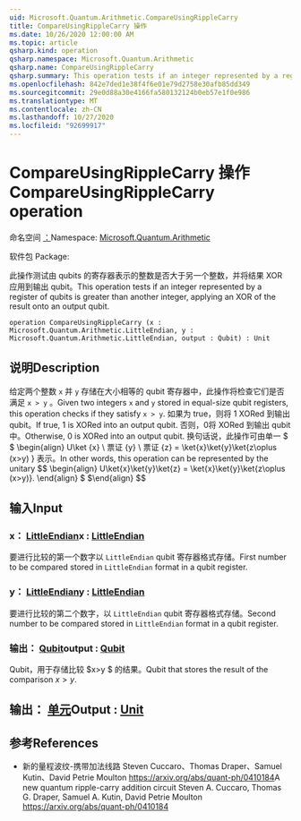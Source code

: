 ```yaml
---
uid: Microsoft.Quantum.Arithmetic.CompareUsingRippleCarry
title: CompareUsingRippleCarry 操作
ms.date: 10/26/2020 12:00:00 AM
ms.topic: article
qsharp.kind: operation
qsharp.namespace: Microsoft.Quantum.Arithmetic
qsharp.name: CompareUsingRippleCarry
qsharp.summary: This operation tests if an integer represented by a register of qubits is greater than another integer, applying an XOR of the result onto an output qubit.
ms.openlocfilehash: 842e7ded1e38f4f6e01e79d2758e30afb85dd349
ms.sourcegitcommit: 29e0d88a30e4166fa580132124b0eb57e1f0e986
ms.translationtype: MT
ms.contentlocale: zh-CN
ms.lasthandoff: 10/27/2020
ms.locfileid: "92699917"
---
```

# <a name="compareusingripplecarry-operation"></a><span data-ttu-id="fb5ca-102">CompareUsingRippleCarry 操作</span><span class="sxs-lookup"><span data-stu-id="fb5ca-102">CompareUsingRippleCarry operation</span></span>

<span data-ttu-id="fb5ca-103">命名空间 [：](xref:Microsoft.Quantum.Arithmetic)</span><span class="sxs-lookup"><span data-stu-id="fb5ca-103">Namespace: [Microsoft.Quantum.Arithmetic](xref:Microsoft.Quantum.Arithmetic)</span></span>

<span data-ttu-id="fb5ca-104">软件包 [](https://nuget.org/packages/)</span><span class="sxs-lookup"><span data-stu-id="fb5ca-104">Package: [](https://nuget.org/packages/)</span></span>


<span data-ttu-id="fb5ca-105">此操作测试由 qubits 的寄存器表示的整数是否大于另一个整数，并将结果 XOR 应用到输出 qubit。</span><span class="sxs-lookup"><span data-stu-id="fb5ca-105">This operation tests if an integer represented by a register of qubits is greater than another integer, applying an XOR of the result onto an output qubit.</span></span>

```qsharp
operation CompareUsingRippleCarry (x : Microsoft.Quantum.Arithmetic.LittleEndian, y : Microsoft.Quantum.Arithmetic.LittleEndian, output : Qubit) : Unit
```


## <a name="description"></a><span data-ttu-id="fb5ca-106">说明</span><span class="sxs-lookup"><span data-stu-id="fb5ca-106">Description</span></span>

<span data-ttu-id="fb5ca-107">给定两个整数 `x` 并 `y` 存储在大小相等的 qubit 寄存器中，此操作将检查它们是否满足 `x > y` 。</span><span class="sxs-lookup"><span data-stu-id="fb5ca-107">Given two integers `x` and `y` stored in equal-size qubit registers, this operation checks if they satisfy `x > y`.</span></span> <span data-ttu-id="fb5ca-108">如果为 true，则将 1 XORed 到输出 qubit。</span><span class="sxs-lookup"><span data-stu-id="fb5ca-108">If true, 1 is XORed into an output qubit.</span></span> <span data-ttu-id="fb5ca-109">否则，0将 XORed 到输出 qubit 中。</span><span class="sxs-lookup"><span data-stu-id="fb5ca-109">Otherwise, 0 is XORed into an output qubit.</span></span>
<span data-ttu-id="fb5ca-110">换句话说，此操作可由单一 $ $ \begin{align} U\ket {x} \ 票证 {y} \ 票证 {z} = \ket{x}\ket{y}\ket{z\oplus (x>y) } 表示。</span><span class="sxs-lookup"><span data-stu-id="fb5ca-110">In other words, this operation can be represented by the unitary $$ \begin{align} U\ket{x}\ket{y}\ket{z} = \ket{x}\ket{y}\ket{z\oplus (x>y)}.</span></span>
<span data-ttu-id="fb5ca-111">\end{align} $ $</span><span class="sxs-lookup"><span data-stu-id="fb5ca-111">\end{align} $$</span></span>

## <a name="input"></a><span data-ttu-id="fb5ca-112">输入</span><span class="sxs-lookup"><span data-stu-id="fb5ca-112">Input</span></span>

### <a name="x--littleendian"></a><span data-ttu-id="fb5ca-113">x： [LittleEndian](xref:Microsoft.Quantum.Arithmetic.LittleEndian)</span><span class="sxs-lookup"><span data-stu-id="fb5ca-113">x : [LittleEndian](xref:Microsoft.Quantum.Arithmetic.LittleEndian)</span></span>

<span data-ttu-id="fb5ca-114">要进行比较的第一个数字以 `LittleEndian` qubit 寄存器格式存储。</span><span class="sxs-lookup"><span data-stu-id="fb5ca-114">First number to be compared stored in `LittleEndian` format in a qubit register.</span></span>


### <a name="y--littleendian"></a><span data-ttu-id="fb5ca-115">y： [LittleEndian](xref:Microsoft.Quantum.Arithmetic.LittleEndian)</span><span class="sxs-lookup"><span data-stu-id="fb5ca-115">y : [LittleEndian](xref:Microsoft.Quantum.Arithmetic.LittleEndian)</span></span>

<span data-ttu-id="fb5ca-116">要进行比较的第二个数字，以 `LittleEndian` qubit 寄存器格式存储。</span><span class="sxs-lookup"><span data-stu-id="fb5ca-116">Second number to be compared stored in `LittleEndian` format in a qubit register.</span></span>


### <a name="output--qubit"></a><span data-ttu-id="fb5ca-117">输出： [Qubit](xref:microsoft.quantum.lang-ref.qubit)</span><span class="sxs-lookup"><span data-stu-id="fb5ca-117">output : [Qubit](xref:microsoft.quantum.lang-ref.qubit)</span></span>

<span data-ttu-id="fb5ca-118">Qubit，用于存储比较 $x>y $ 的结果。</span><span class="sxs-lookup"><span data-stu-id="fb5ca-118">Qubit that stores the result of the comparison $x>y$.</span></span>



## <a name="output--unit"></a><span data-ttu-id="fb5ca-119">输出： [单元](xref:microsoft.quantum.lang-ref.unit)</span><span class="sxs-lookup"><span data-stu-id="fb5ca-119">Output : [Unit](xref:microsoft.quantum.lang-ref.unit)</span></span>



## <a name="references"></a><span data-ttu-id="fb5ca-120">参考</span><span class="sxs-lookup"><span data-stu-id="fb5ca-120">References</span></span>

- <span data-ttu-id="fb5ca-121">新的量程波纹-携带加法线路 Steven Cuccaro、Thomas Draper、Samuel Kutin、David Petrie Moulton https://arxiv.org/abs/quant-ph/0410184</span><span class="sxs-lookup"><span data-stu-id="fb5ca-121">A new quantum ripple-carry addition circuit Steven A. Cuccaro, Thomas G. Draper, Samuel A. Kutin, David Petrie Moulton https://arxiv.org/abs/quant-ph/0410184</span></span>